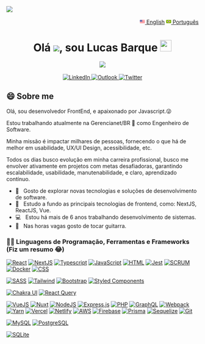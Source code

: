 ![](https://github.com/halfrost/halfrost/blob/master/icons/header_.png)

<div align="right"> 
 <a href="README_en.md"><img src="us-flag.png" height="13"> English</a>
 <a href="README.md"><img src="br-flag.png" height="13"> Português</a>
</div>

<div align="center">

<h1 align="center">Olá <img src="https://raw.githubusercontent.com/kaueMarques/kaueMarques/master/hi.gif" width="30px">, sou Lucas Barque <a target="_blank" rel="noopener noreferrer" href="https://camo.githubusercontent.com/049ccbafc484ffa8bc2ca3be89dba5467fb8c664008659c4252b59d99bd9d676/68747470733a2f2f63756c746f667468657061727479706172726f742e636f6d2f706172726f74732f68642f3630667073706172726f742e676966">
<img src="https://camo.githubusercontent.com/049ccbafc484ffa8bc2ca3be89dba5467fb8c664008659c4252b59d99bd9d676/68747470733a2f2f63756c746f667468657061727479706172726f742e636f6d2f706172726f74732f68642f3630667073706172726f742e676966" width="30" height="30" data-canonical-src="https://cultofthepartyparrot.com/parrots/hd/60fpsparrot.gif" style="max-width:100%;"></a></h1>

<p align="center">
 <a href="https://github.com/DenverCoder1/readme-typing-svg"><img src="https://readme-typing-svg.herokuapp.com?lines=Desenvolvedor+Frontend;%2B6+anos+de+experi%C3%AAncia+com+dev;Sempre+aprendendo+coisas+novas&center=true&width=380&height=45"</a>
</p>
  
<a href="https://www.linkedin.com/in/lucas-barque/">
<img height="22" alt="LinkedIn" src="https://img.shields.io/badge/linkedin%20-%230077B5.svg?&style=for-the-badge&logo=linkedin&logoColor=white"/>
</a>

<a href="mailto:lucasbarquesilva@gmail.com">
<img height="22" alt="Outlook" src="https://img.shields.io/badge/Outlook-0078D4?style=for-the-badge&logo=microsoft-outlook&logoColor=white" />
</a>

<a href="https://twitter.com/lucasbarque">
<img height="22" alt="Twitter" src="https://img.shields.io/badge/lucasbarque-%231DA1F2.svg?style=for-the-badge&logo=Twitter&logoColor=white"/>
</a>
</div>

## :smile: Sobre me

Olá, sou desenvolvedor FrontEnd, e apaixonado por Javascript.:stuck_out_tongue_winking_eye:<br/>

Estou trabalhando atualmente na Gerencianet/BR 🧡 como Engenheiro de Software.

Minha missão é impactar milhares de pessoas, fornecendo o que há de melhor em usabilidade, UX/UI Design, acessibilidade, etc.

Todos os dias busco evolução em minha carreira profissional, busco me envolver ativamente em projetos com metas desafiadoras, garantindo escalabilidade, usabilidade, manutenabilidade, e claro, aprendizado contínuo.

- 🤔 &nbsp; Gosto de explorar novas tecnologias e soluções de desenvolvimento de software.
- 🌱 &nbsp; Estudo a fundo as principais tecnologias de frontend, como: NextJS, ReactJS, Vue.
- 💻 &nbsp; Estou há mais de 6 anos trabalhando desenvolvimento de sistemas.
- 🎸 &nbsp; Nas horas vagas gosto de tocar guitarra.

### 👨‍💻 Linguagens de Programação, Ferramentas e Frameworks (Fiz um resumo 😂)

<a href="#"><img alt="React" src="https://img.shields.io/badge/react-%2320232a.svg?style=for-the-badge&logo=react&logoColor=%2361DAFB"></a>
<a href="#"><img alt="NextJS"  src="https://img.shields.io/badge/Next-black?style=for-the-badge&logo=next.js&logoColor=white"/></a>
<a href="#"><img alt="Typescript" src="https://img.shields.io/badge/typescript-%23007ACC.svg?style=for-the-badge&logo=typescript&logoColor=white"></a>
<a href="#"><img alt="JavaScript" src="https://img.shields.io/badge/javascript-%23323330.svg?style=for-the-badge&logo=javascript&logoColor=%23F7DF1E"></a>
<a href="#"><img alt="HTML" src="https://img.shields.io/badge/html5-%23E34F26.svg?style=for-the-badge&logo=html5&logoColor=white"></a>
<a href="#"><img alt="Jest" src="https://img.shields.io/badge/-jest-%23C21325?style=for-the-badge&logo=jest&logoColor=white"></a>
<a href="#"><img alt="SCRUM" src="https://img.shields.io/badge/SCRUM-07C160?style=for-the-badge"></a>
<a href="#"><img alt="Docker" src ="https://img.shields.io/badge/docker-%230db7ed.svg?style=for-the-badge&logo=docker&logoColor=white"></a>
<a href="#"><img alt="CSS" src="https://img.shields.io/badge/css3-%231572B6.svg?style=for-the-badge&logo=css3&logoColor=white"></a>

<a href="#"><img alt="SASS" src="https://img.shields.io/badge/SASS-hotpink.svg?style=for-the-badge&logo=SASS&logoColor=white"></a>
<a href="#"><img alt="Tailwind" src="https://img.shields.io/badge/tailwindcss-%2338B2AC.svg?style=for-the-badge&logo=tailwind-css&logoColor=white"></a>
<a href="#"><img alt="Bootstrap" src="https://img.shields.io/badge/bootstrap-%23563D7C.svg?style=for-the-badge&logo=bootstrap&logoColor=white"></a>
<a href="#"><img alt="Styled Components" src="https://img.shields.io/badge/styled--components-DB7093?style=for-the-badge&logo=styled-components&logoColor=white"></a>

<a href="#"><img alt="Chakra UI" src="https://img.shields.io/badge/chakra UI-%234ED1C5.svg?style=for-the-badge&logo=chakraui&logoColor=white"></a>
<a href="#"><img alt="React Query" src="https://img.shields.io/badge/-React%20Query-FF4154?style=for-the-badge&logo=react%20query&logoColor=white"></a>

<a href="#"><img alt="VueJS" src="https://img.shields.io/badge/vuejs-%2335495e.svg?style=for-the-badge&logo=vuedotjs&logoColor=%234FC08D"></a>
<a href="#"><img alt="Nuxt" src="https://img.shields.io/badge/Nuxt-002E3B?style=for-the-badge&logo=nuxtdotjs&logoColor=#00DC82"></a>
<a href="#"><img alt="NodeJS" src="https://img.shields.io/badge/node.js-6DA55F?style=for-the-badge&logo=node.js&logoColor=white"></a>
<a href="#"><img alt="Express.js" src="https://img.shields.io/badge/express.js-%23404d59.svg?style=for-the-badge&logo=express&logoColor=%2361DAFB"></a>
<a href="#"><img alt="PHP" src="https://img.shields.io/badge/php-%23777BB4.svg?style=for-the-badge&logo=php&logoColor=white"></a>
<a href="#"><img alt="GraphQL" src="https://img.shields.io/badge/-GraphQL-E10098?style=for-the-badge&logo=graphql&logoColor=white"></a>
<a href="#"><img alt="Webpack" src="https://img.shields.io/badge/webpack-%238DD6F9.svg?style=for-the-badge&logo=webpack&logoColor=black"></a>
<a href="#"><img alt="Yarn" src="https://img.shields.io/badge/yarn-%232C8EBB.svg?style=for-the-badge&logo=yarn&logoColor=white"></a>
<a href="#"><img alt="Vercel" src="https://img.shields.io/badge/vercel-%23000000.svg?style=for-the-badge&logo=vercel&logoColor=white"></a>
<a href="#"><img alt="Netlify" src="https://img.shields.io/badge/netlify-%23000000.svg?style=for-the-badge&logo=netlify&logoColor=#00C7B7"></a>
<a href="#"><img alt="AWS" src="https://img.shields.io/badge/AWS-%23FF9900.svg?style=for-the-badge&logo=amazon-aws&logoColor=white"></a>
<a href="#"><img alt="Firebase" src="https://img.shields.io/badge/firebase-%23039BE5.svg?style=for-the-badge&logo=firebase"></a>
<a href="#"><img alt="Prisma" src="https://img.shields.io/badge/Prisma-3982CE?style=for-the-badge&logo=Prisma&logoColor=white"></a>
<a href="#"><img alt="Sequelize" src="https://img.shields.io/badge/Sequelize-52B0E7?style=for-the-badge&logo=Sequelize&logoColor=white"></a>
<a href="#"><img alt="Git" src="https://img.shields.io/badge/git-%23F05033.svg?style=for-the-badge&logo=git&logoColor=white"></a>

<a href="#"><img alt="MySQL" src="https://img.shields.io/badge/mysql-%2300f.svg?style=for-the-badge&logo=mysql&logoColor=white"></a>
<a href="#"><img alt="PostgreSQL" src ="https://img.shields.io/badge/postgres-%23316192.svg?style=for-the-badge&logo=postgresql&logoColor=white"></a>

<a href="#"><img alt="SQLite" src ="https://img.shields.io/badge/sqlite-%2307405e.svg?style=for-the-badge&logo=sqlite&logoColor=white"></a>

